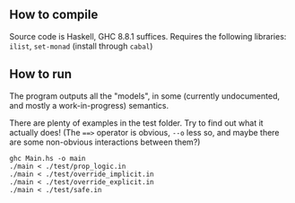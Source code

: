 ## How to compile

Source code is Haskell, GHC 8.8.1 suffices.
Requires the following libraries: `ilist`, `set-monad` (install through `cabal`)

## How to run

The program outputs all the "models", in some (currently undocumented,
and mostly a work-in-progress) semantics.

There are plenty of examples in the test folder. Try to find out what
it actually does! (The `==>` operator is obvious, `--o` less so, and
maybe there are some non-obvious interactions between them?)

```
ghc Main.hs -o main
./main < ./test/prop_logic.in
./main < ./test/override_implicit.in
./main < ./test/override_explicit.in
./main < ./test/safe.in
```
